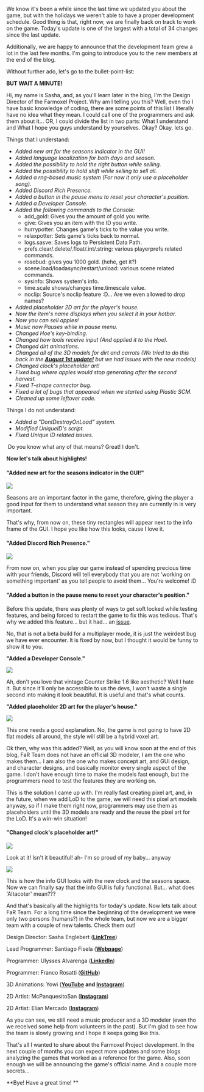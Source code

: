 We know it's been a while since the last time we updated you about the game, but with the holidays we weren't able to have a proper development schedule. Good thing is that, right now, we are finally back on track to work on the game. Today's update is one of the largest with a total of 34 changes since the last update. 

Additionally, we are happy to announce that the development team grew a lot in the last few months. I'm going to introduce you to the new members at the end of the blog.

Without further ado, let's go to the bullet-point-list:

**BUT WAIT A MINUTE!**

Hi, my name is Sasha, and, as you'll learn later in the blog, I'm the Design Director of the Farmoxel Project. Why am I telling you this? Well, even tho I have basic knowledge of coding, there are some points of this list I literally have no idea what they mean. I could call one of the programmers and ask them about it... OR, I could divide the list in two parts: What I understand and What I hope you guys understand by yourselves. Okay? Okay. lets go.

Things that I understand:

- _Added new art for the seasons indicator in the GUI!_
- _Added language localization for both days and season._
- _Added the possibility to hold the right button while selling._
- _Added the possibility to hold shift while selling to sell all._
- _Added a rng-based music system (For now it only use a placeholder song)._
- _Added Discord Rich Presence._
- _Added a button in the pause menu to reset your character's position._
- _Added a Developer Console._
- _Added the following commands to the Console:_
    - add_gold: Gives you the amount of gold you write.
    - give: Gives you an item with the ID you write.
    - hurrypotter: Changes game's ticks to the value you write.
    - relaxpotter: Sets game's ticks back to normal.
    - logs.sasve: Saves logs to Persistent Data Path.
    - prefs.clear/.delete/.float/.int/.string: various playerprefs related commands.
    - rosebud: gives you 1000 gold. (hehe, get it?)
    - scene.load/loadasync/restart/unload: various scene related commands.
    - sysinfo: Shows system's info.
    - time.scale shows/changes time.timescale value.
    - noclip: Source's noclip feature :D... Are we even allowed to drop names?
- _Added placeholder 2D art for the player's house._
- _Now the item's name displays when you select it in your hotbar._
- _Now you can sell apples!_
- _Music now Pauses while in pause menu._
- _Changed Hoe's key-binding._
- _Changed how tools receive input (And applied it to the Hoe)._
- _Changed dirt animations._
- _Changed all of the 3D models for dirt and carrots (We tried to do this back in the **[August 1st update!](https://farteamdev.blogspot.com/2022/08/august-1st-update.html)** but we had issues with the new models)_
- _Changed clock's placeholder art!_
- _Fixed bug where apples would stop generating after the second harvest._
- _Fixed T-shape connector bug._
- _Fixed a lot of bugs that appeared when we started using Plastic SCM._
- _Cleaned up some leftover code._

Things I do not understand:

- _Added a "DontDestroyOnLoad" system._
- _Modified UniqueID's script._
- _Fixed Unique ID related issues._

 Do you know what any of that means? Great! I don't.

**Now let's talk about highlights!**

#### "Added new art for the seasons indicator in the GUI!"

[![](https://blogger.googleusercontent.com/img/a/AVvXsEhXLYfRUHeKkqObEgHOeYzsuHhoLeoMk6jCsjK-MkSXVOTIj5SFFT-lNXL8EEzWi_3XaDwHwVuCTv1hDTl2hA7nO8xoiGhlzguFmt3KD8TtZE8yO4Bk_idLzNmkHeFvvebihyvw3uEUoMxAkvhte2xRX_JI-fYnLdGiVdHJRJX7R_s74ASbfW-OzrrBIQ=w293-h320)](https://blogger.googleusercontent.com/img/a/AVvXsEhXLYfRUHeKkqObEgHOeYzsuHhoLeoMk6jCsjK-MkSXVOTIj5SFFT-lNXL8EEzWi_3XaDwHwVuCTv1hDTl2hA7nO8xoiGhlzguFmt3KD8TtZE8yO4Bk_idLzNmkHeFvvebihyvw3uEUoMxAkvhte2xRX_JI-fYnLdGiVdHJRJX7R_s74ASbfW-OzrrBIQ)

Seasons are an important factor in the game, therefore, giving the player a good input for them to understand what season they are currently in is very important. 

  
That's why, from now on, these tiny rectangles will appear next to the info frame of the GUI. I hope you like how this looks, cause I love it.

#### "Added Discord Rich Presence."

**![](https://blogger.googleusercontent.com/img/a/AVvXsEgBB7djvTxz6vsWdy75fS35Upjq7O1nkbGv5AerP6yakNB6iGSQwZwaYFSveSfFXh3lWxFZNW_fvIPxYSJqC_kIq-pexLAcNER6_FgN33Dhjt9h8XfdIO9ljMBWr2enmUxFgh2ZAyy91AKtsMUidY-hxATvDm_a6Js0SYodanqK-mHYgXtKN9ne6ft6mw)**

From now on, when you play our game instead of spending precious time with your friends, Discord will tell everybody that you are not 'working on something important' as you tell people to avoid them... You're welcome! :D

#### "Added a button in the pause menu to reset your character's position."

Before this update, there was plenty of ways to get soft locked while testing features, and being forced to restart the game to fix this was tedious. That's why we added this feature... but it had... an [issue](https://imgur.com/a/nDxEHVI).

No, that is not a beta build for a multiplayer mode, it is just the weirdest bug we have ever encounter. It is fixed by now, but I thought it would be funny to show it to you.

**"Added a Developer Console."**

![](https://blogger.googleusercontent.com/img/a/AVvXsEgtpR_1v-QC3pfQW9k3dNxCXHX8-WEAm9r5CZnVfHfcYh7wCGJJ_i0dVnSIleLyoK92zTPc_AifDAxPZW2jXMU_T0ZXvY_id3roBeQjWsLKpHC4fDyah2xcK_zqeQjGXXFEtWsi6M1tk6V9K8zMMHI28J22EsaiJg36tCY44P35No_C_Em6JELYPCGj3w)

  
Ah, don't you love that vintage Counter Strike 1.6 like aesthetic? Well I hate it. But since it'll only be accessible to us the devs, I won't waste a single second into making it look beautiful. It is useful and that's what counts.

**"Added placeholder 2D art for the player's house."**

[![](https://blogger.googleusercontent.com/img/a/AVvXsEgB88XUWcq2aWGMtsf5kP-vcotNKkoyQQK35G2cVjUnZ5D5xDMiz6ZcP_6mEsEWM0rleRDjKbTfBzmvpH_e9_zBc1ZBv4D4lRij-A42w04x-3fYPCDUY70LRPwG3DZB9kYwvPUKDTvgA1v7Xd1ch2dMGfUndload24T-3kRveHBN2xnQbLi4NeTquoXgw)](https://blogger.googleusercontent.com/img/a/AVvXsEgB88XUWcq2aWGMtsf5kP-vcotNKkoyQQK35G2cVjUnZ5D5xDMiz6ZcP_6mEsEWM0rleRDjKbTfBzmvpH_e9_zBc1ZBv4D4lRij-A42w04x-3fYPCDUY70LRPwG3DZB9kYwvPUKDTvgA1v7Xd1ch2dMGfUndload24T-3kRveHBN2xnQbLi4NeTquoXgw)

  
This one needs a good explanation. No, the game is not going to have 2D flat models all around, the style will still be a hybrid voxel art. 

Ok then, why was this added? Well, as you will know soon at the end of this blog, FaR Team does not have an official 3D modeler, I am the one who makes them... I am also the one who makes concept art, and GUI design, and character designs, and basically monitor every single aspect of the game. I don't have enough time to make the models fast enough, but the programmers need to test the features they are working on.

This is the solution I came up with. I'm really fast creating pixel art, and, in the future, when we add LoD to the game, we will need this pixel art models anyway, so if I make them right now, programmers may use them as placeholders until the 3D models are ready and the reuse the pixel art for the LoD. It's a win-win situation!

#### "Changed clock's placeholder art!"

[![](https://blogger.googleusercontent.com/img/a/AVvXsEgkyq85p_lcp56kh_lenRbmC6hNFShspPm1F8c9TmgFrIv8cAv6ynaCgqNUCQxMIw6xhKHy7_jstd5tNZVWnnuLNmvv5-1zkiGUCSmy2kd8XJ0thHfC34m45fxn0iUAUZJ8Qh6FW1aHmK2M7BP9txcszqRTyyMFB5RSUUtaypIxLVOor1pSM9ycog8vyw)](https://blogger.googleusercontent.com/img/a/AVvXsEgkyq85p_lcp56kh_lenRbmC6hNFShspPm1F8c9TmgFrIv8cAv6ynaCgqNUCQxMIw6xhKHy7_jstd5tNZVWnnuLNmvv5-1zkiGUCSmy2kd8XJ0thHfC34m45fxn0iUAUZJ8Qh6FW1aHmK2M7BP9txcszqRTyyMFB5RSUUtaypIxLVOor1pSM9ycog8vyw)

Look at it! Isn't it beautiful! ah- I'm so proud of my baby... anyway

  

[![](https://blogger.googleusercontent.com/img/a/AVvXsEhDuo0TLf2Rlb7j5sv3TGiFJcFGJIHYF_-SFuhLvUOt5BVch78ilQ0UbEJKvI_kdm0vxWOCOzFtLRK5s-DcFvWezrqsG-x6hwsIc0cerP3IzC3MBHsuKKDyaVoReTgL3IKy-842yxCLmY15SNSlF8sR0CHAr05lGlwSVb_0PZF_SDKycDesRBK1TxbHow)](https://blogger.googleusercontent.com/img/a/AVvXsEhDuo0TLf2Rlb7j5sv3TGiFJcFGJIHYF_-SFuhLvUOt5BVch78ilQ0UbEJKvI_kdm0vxWOCOzFtLRK5s-DcFvWezrqsG-x6hwsIc0cerP3IzC3MBHsuKKDyaVoReTgL3IKy-842yxCLmY15SNSlF8sR0CHAr05lGlwSVb_0PZF_SDKycDesRBK1TxbHow)

This is how the info GUI looks with the new clock and the seasons space. Now we can finally say that the info GUI is fully functional. But... what does 'Altacoter' mean???  
  

And that's basically all the highlights for today's update. Now lets talk about FaR Team. For a long time since the beginning of the development we were only two persons (humans?) in the whole team, but now we are a bigger team with a couple of new talents. Check them out!

Design Director: Sasha Englebert (**[LinkTree](https://linktr.ee/sai_it_again)**)

Lead Programmer: Santiago Fisela (**[Webpage](https://justneki.com/)**)

Programmer: Ulysses Alvarenga (**[LinkedIn](https://www.linkedin.com/in/alvarenga-ulises/)**)

Programmer: Franco Rosatti ([**GitHub**](https://github.com/franrosatti9))

3D Animations: Yowi (**[YouTube](https://www.youtube.com/channel/UCyLCPl-GMRSj30KuYjcNS0Q) and [Instagram](https://www.instagram.com/yowi.ive/)**)

2D Artist: McPanquesitoSan ([**Instagram**](https://instagram.com/mcpanquesitosan))

2D Artist: Elian Mercado (**[Instagram](https://www.instagram.com/elic_.m/)**)

As you can see, we still need a music producer and a 3D modeler (even tho we received some help from volunteers in the past). But I'm glad to see how the team is slowly growing and I hope it keeps going like this.  
  
That's all I wanted to share about the Farmoxel Project development. In the next couple of months you can expect more updates and some blogs analyzing the games that worked as a reference for the game. Also, soon enough we will be announcing the game's official name. And a couple more secrets...

**Bye! Have a great time! **